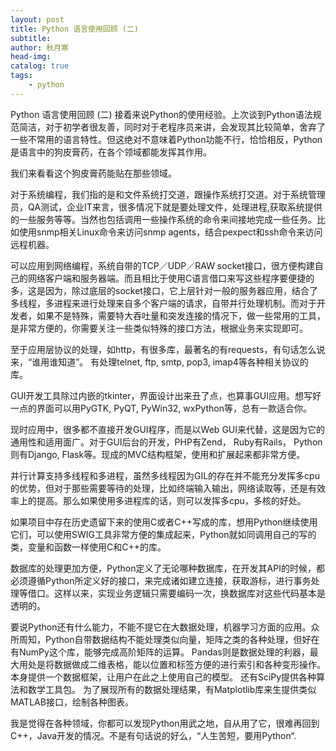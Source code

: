 ```yaml
---
layout: post
title: Python 语言使用回顾 (二)
subtitle: 
author: 秋月寒
head-img: 
catalog: true
tags:
    - python
---
```


Python 语言使用回顾 (二)
接着来说Python的使用经验。上次谈到Python语法规范简洁，对于初学者很友善，同时对于老程序员来讲，会发现其比较简单，舍弃了一些不常用的语言特性。但这绝对不意味着Python功能不行，恰恰相反，Python是语言中的狗皮膏药，在各个领域都能发挥其作用。

我们来看看这个狗皮膏药能贴在那些领域。

对于系统编程，我们指的是和文件系统打交道，跟操作系统打交道。对于系统管理员，QA测试，企业IT来言，很多情况下就是要处理文件，处理进程,获取系统提供的一些服务等等。当然也包括调用一些操作系统的命令来间接地完成一些任务。比如使用snmp相关Linux命令来访问snmp agents，结合pexpect和ssh命令来访问远程机器。

可以应用到网络编程，系统自带的TCP／UDP／RAW socket接口，很方便构建自己的网络客户端和服务器端。而且相比于使用C语言借口来写这些程序要便捷的多，这是因为，除过底层的socket接口，它上层针对一般的服务器应用，结合了多线程，多进程来进行处理来自多个客户端的请求，自带并行处理机制。而对于开发者，如果不是特殊，需要特大吞吐量和突发连接的情况下，做一些常用的工具，是非常方便的，你需要关注一些类似特殊的接口方法，根据业务来实现即可。

至于应用层协议的处理，如http，有很多库，最著名的有requests，有句话怎么说来，“谁用谁知道”。 有处理telnet, ftp, smtp, pop3, imap4等各种相关协议的库。

GUI开发工具除过内嵌的tkinter，界面设计出来丑了点，也算事GUI应用。想写好一点的界面可以用PyGTK, PyQT, PyWin32, wxPython等，总有一款适合你。

现时应用中，很多都不直接开发GUI程序，而是以Web GUI来代替，这是因为它的通用性和适用面广。对于GUI后台的开发，PHP有Zend， Ruby有Rails， Python则有Django, Flask等。现成的MVC结构框架，使用和扩展起来都非常方便。

并行计算支持多线程和多进程，虽然多线程因为GIL的存在并不能充分发挥多cpu的优势，但对于那些需要等待的处理，比如终端输入输出，网络读取等，还是有效率上的提高。那么如果使用多进程库的话，则可以发挥多cpu，多核的好处。

如果项目中存在历史遗留下来的使用C或者C++写成的库，想用Python继续使用它们，可以使用SWIG工具非常方便的集成起来，Python就如同调用自己的写的类，变量和函数一样使用C和C++的库。

数据库的处理更加方便，Python定义了无论哪种数据库，在开发其API的时候，都必须遵循Python所定义好的接口，来完成诸如建立连接，获取游标，进行事务处理等借口。这样以来，实现业务逻辑只需要编码一次，换数据库对这些代码基本是透明的。

要说Python还有什么能力，不能不提它在大数据处理，机器学习方面的应用。众所周知，Python自带数据结构不能处理类似向量，矩阵之类的各种处理，但好在有NumPy这个库，能够完成高阶矩阵的运算。 Pandas则是数据处理的利器，最大用处是将数据做成二维表格，能以位置和标签方便的进行索引和各种变形操作。本身提供一个数据框架，让用户在此之上使用自己的模型。 还有SciPy提供各种算法和数学工具包。 为了展现所有的数据处理结果，有Matplotlib库来生提供类似MATLAB接口，绘制各种图表。

我是觉得在各种领域，你都可以发现Python用武之地，自从用了它，很难再回到C++，Java开发的情况。不是有句话说的好么，“人生苦短，要用Python“.
